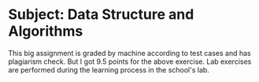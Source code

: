 # Subject: Data Structure and Algorithms
This big assignment is graded by machine according to test cases and has plagiarism check. But I got 9.5 points for the above exercise.
Lab exercises are performed during the learning process in the school's lab.
